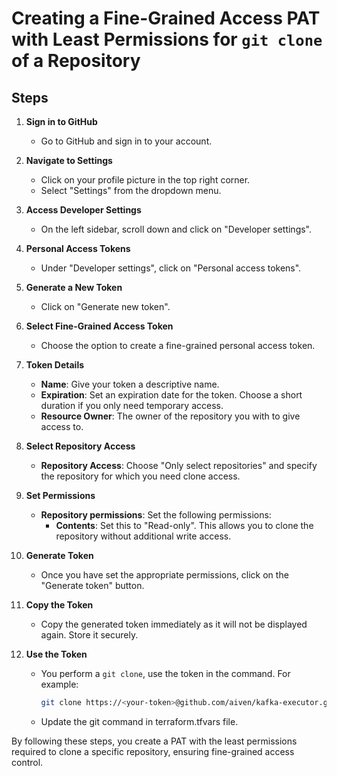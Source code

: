 # Creating a Fine-Grained Access PAT with Least Permissions for `git clone` of a Repository

## Steps

1. **Sign in to GitHub**
    - Go to GitHub and sign in to your account.

2. **Navigate to Settings**
    - Click on your profile picture in the top right corner.
    - Select "Settings" from the dropdown menu.

3. **Access Developer Settings**
    - On the left sidebar, scroll down and click on "Developer settings".

4. **Personal Access Tokens**
    - Under "Developer settings", click on "Personal access tokens".

5. **Generate a New Token**
    - Click on "Generate new token".

6. **Select Fine-Grained Access Token**
    - Choose the option to create a fine-grained personal access token.

7. **Token Details**
    - **Name**: Give your token a descriptive name.
    - **Expiration**: Set an expiration date for the token. Choose a short duration if you only need temporary access.
    - **Resource Owner**: The owner of the repository you with to give access to.

8. **Select Repository Access**
    - **Repository Access**: Choose "Only select repositories" and specify the repository for which you need clone
      access.

9. **Set Permissions**
    - **Repository permissions**: Set the following permissions:
        - **Contents**: Set this to "Read-only". This allows you to clone the repository without additional write
          access.

10. **Generate Token**
    - Once you have set the appropriate permissions, click on the "Generate token" button.

11. **Copy the Token**
    - Copy the generated token immediately as it will not be displayed again. Store it securely.

12. **Use the Token**
    - You perform a `git clone`, use the token in the command. For example:
      ```sh
      git clone https://<your-token>@github.com/aiven/kafka-executor.git
      ```
    - Update the git command in terraform.tfvars file.

By following these steps, you create a PAT with the least permissions required to clone a specific repository, ensuring
fine-grained access control.
